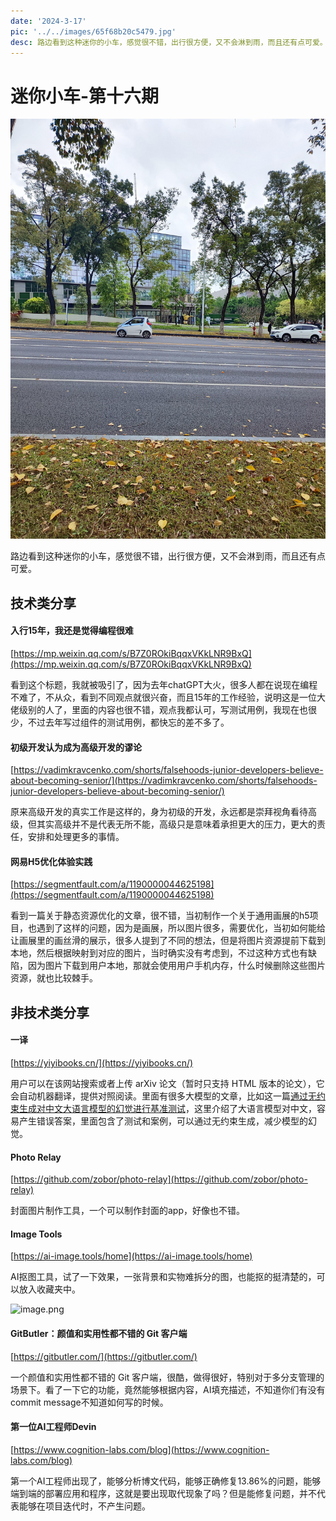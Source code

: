 ```yaml
---
date: '2024-3-17'
pic: '../../images/65f68b20c5479.jpg'
desc: 路边看到这种迷你的小车，感觉很不错，出行很方便，又不会淋到雨，而且还有点可爱。
---
```

# 迷你小车-第十六期

![image.png](../../images/65f68b20c5479.jpg)

路边看到这种迷你的小车，感觉很不错，出行很方便，又不会淋到雨，而且还有点可爱。


## 技术类分享

#### 入行15年，我还是觉得编程很难

[https://mp.weixin.qq.com/s/B7Z0ROkiBqqxVKkLNR9BxQ](https://mp.weixin.qq.com/s/B7Z0ROkiBqqxVKkLNR9BxQ)

看到这个标题，我就被吸引了，因为去年chatGPT大火，很多人都在说现在编程不难了，不从众，看到不同观点就很兴奋，而且15年的工作经验，说明这是一位大佬级别的人了，里面的内容也很不错，观点我都认可，写测试用例，我现在也很少，不过去年写过组件的测试用例，都快忘的差不多了。


#### 初级开发认为成为高级开发的谬论

[https://vadimkravcenko.com/shorts/falsehoods-junior-developers-believe-about-becoming-senior/](https://vadimkravcenko.com/shorts/falsehoods-junior-developers-believe-about-becoming-senior/)

原来高级开发的真实工作是这样的，身为初级的开发，永远都是崇拜视角看待高级，但其实高级并不是代表无所不能，高级只是意味着承担更大的压力，更大的责任，安排和处理更多的事情。


#### 网易H5优化体验实践

[https://segmentfault.com/a/1190000044625198](https://segmentfault.com/a/1190000044625198)

看到一篇关于静态资源优化的文章，很不错，当初制作一个关于通用画展的h5项目，也遇到了这样的问题，因为是画展，所以图片很多，需要优化，当初如何能给让画展里的画丝滑的展示，很多人提到了不同的想法，但是将图片资源提前下载到本地，然后根据映射到对应的图片，当时确实没有考虑到，不过这种方式也有缺陷，因为图片下载到用户本地，那就会使用用户手机内存，什么时候删除这些图片资源，就也比较棘手。


## 非技术类分享

#### 一译

[https://yiyibooks.cn/](https://yiyibooks.cn/)

用户可以在该网站搜索或者上传 arXiv 论文（暂时只支持 HTML 版本的论文），它会自动机器翻译，提供对照阅读。里面有很多大模型的文章，比如这一篇[通过无约束生成对中文大语言模型的幻觉进行基准测试](https://yiyibooks.cn/arxiv/2311.15296v2/index.html)，这里介绍了大语言模型对中文，容易产生错误答案，里面包含了测试和案例，可以通过无约束生成，减少模型的幻觉。


#### Photo Relay

[https://github.com/zobor/photo-relay](https://github.com/zobor/photo-relay)

封面图片制作工具，一个可以制作封面的app，好像也不错。



#### Image Tools

[https://ai-image.tools/home](https://ai-image.tools/home)

AI抠图工具，试了一下效果，一张背景和实物难拆分的图，也能抠的挺清楚的，可以放入收藏夹中。

![image.png](https://www.freeimg.cn/i/2024/03/17/65f68b55695ab.png)



#### GitButler：颜值和实用性都不错的 Git 客户端

[https://gitbutler.com/](https://gitbutler.com/)

一个颜值和实用性都不错的 Git 客户端，很酷，做得很好，特别对于多分支管理的场景下。看了一下它的功能，竟然能够根据内容，AI填充描述，不知道你们有没有commit message不知道如何写的时候。


#### 第一位AI工程师Devin

[https://www.cognition-labs.com/blog](https://www.cognition-labs.com/blog)

第一个AI工程师出现了，能够分析博文代码，能够正确修复13.86%的问题，能够端到端的部署应用和程序，这就是要出现取代现象了吗？但是能修复问题，并不代表能够在项目迭代时，不产生问题。




